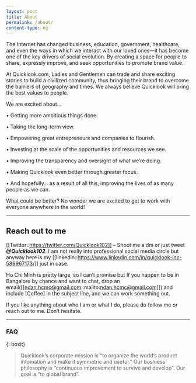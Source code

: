 ```yaml
---
layout: post
title: About
permalink: /about/
content-type: eg
---
```


The Internet has changed business, education, government, healthcare, and even the ways in which we interact with our loved ones—it has become one of the key drivers of social evolution. By creating a space for people to share, expressly improve, and seek opportunities to promote brand value.

At Quicklook.com, Ladies and Gentlemen can trade and share exciting stories to build a civilized community, thus bringing their brand to overcome the barriers of geography and times. We always believe Quicklook will bring the best values to people.

We are excited about…

 • Getting more ambitious things done.

 • Taking the long-term view.

 • Empowering great entrepreneurs and companies to flourish.

 • Investing at the scale of the opportunities and resources we see.

 • Improving the transparency and oversight of what we’re doing.

 • Making Quicklook even better through greater focus.

 • And hopefully… as a result of all this, improving the lives of as many people as we can.

What could be better? No wonder we are excited to get to work with everyone anywhere in the world!

---

## Reach out to me

[[Twitter::https://twitter.com/Quicklook102]] – Shoot me a dm or just tweet ***@Quicklook102***. I am not really into professional social media circle but anyway here is my [[linkedin::https://www.linkedin.com/in/quicklook-inc-586967173/]] just in case.
    
Ho Chi Minh is pretty large, so I can’t promise but If you happen to be in Bangalore by chance and want to chat, drop an email([[ndan.hcmc@gmail.com::mailto:ndan.hcmc@gmail.com]]) and include [Coffee] in the subject line, and we can work something out.

If you like anything about who I am or what I do, please do follow me or reach out to me. Don’t hesitate.

---

### FAQ

{:.boxit}
> Quicklook’s corporate mission is “to organize the world’s product infomation and make it symmetric and useful.” Our business philosophy is “continuous improvement to survive and develop”. Our goal is “to global brand”.

